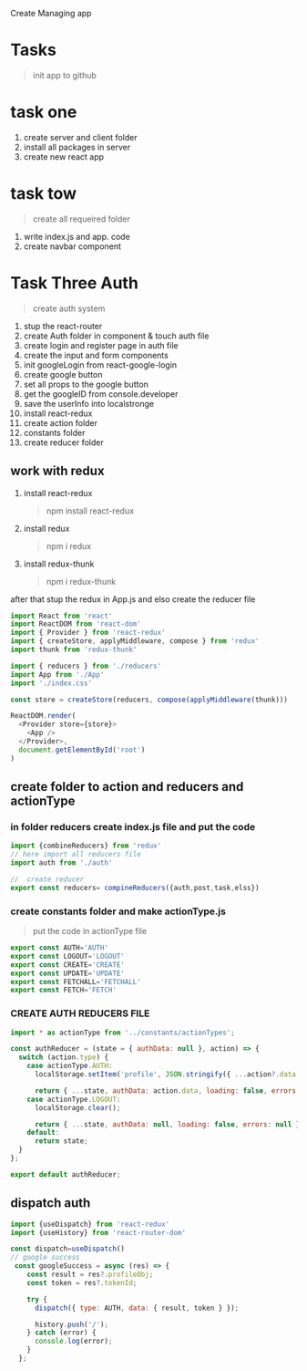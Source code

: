 Create Managing app

# Tasks

> init app to github

# task one

1. create server and client folder
2. install all packages in server
3. create new react app

# task tow

> create all requeired folder

1. write index.js and app. code
2. create navbar component

# Task Three Auth

> create auth system

1. stup the react-router
2. create Auth folder in component & touch auth file
3. create login and register page in auth file
4. create the input and form components
5. init googleLogin from react-google-login
6. create google button
7. set all props to the google button
8. get the googleID from console.developer
9. save the userInfo into localstronge
10. install react-redux
11. create action folder
12. constants folder
13. create reducer folder

## work with redux

1. install react-redux
   > npm install react-redux
2. install redux
   > npm i redux
3. install redux-thunk
   > npm i redux-thunk

after that stup the redux in App.js
and elso create the reducer file

```js
import React from 'react'
import ReactDOM from 'react-dom'
import { Provider } from 'react-redux'
import { createStore, applyMiddleware, compose } from 'redux'
import thunk from 'redux-thunk'

import { reducers } from './reducers'
import App from './App'
import './index.css'

const store = createStore(reducers, compose(applyMiddleware(thunk)))

ReactDOM.render(
  <Provider store={store}>
    <App />
  </Provider>,
  document.getElementById('root')
)
```
## create folder to action and reducers and actionType

### in folder reducers create index.js file and put the code
```js
import {combineReducers} from 'redux'
// here import all reducers file
import auth from './auth'

//  create reducer
export const reducers= compineReducers({auth,post,task,elss})
```

### create constants folder and make actionType.js

> put the code in actionType file

```js
export const AUTH='AUTH'
export const LOGOUT='LOGOUT'
export const CREATE='CREATE'
export const UPDATE='UPDATE'
export const FETCHALL='FETCHALL'
export const FETCH='FETCH'

```

### CREATE AUTH REDUCERS FILE

```js
import * as actionType from '../constants/actionTypes';

const authReducer = (state = { authData: null }, action) => {
  switch (action.type) {
    case actionType.AUTH:
      localStorage.setItem('profile', JSON.stringify({ ...action?.data }));

      return { ...state, authData: action.data, loading: false, errors: null };
    case actionType.LOGOUT:
      localStorage.clear();

      return { ...state, authData: null, loading: false, errors: null };
    default:
      return state;
  }
};

export default authReducer;

```

## dispatch auth
```js
import {useDispatch} from 'react-redux'
import {useHistory} from 'react-router-dom'

const dispatch=useDispatch()
// google success
 const googleSuccess = async (res) => {
    const result = res?.profileObj;
    const token = res?.tokenId;

    try {
      dispatch({ type: AUTH, data: { result, token } });

      history.push('/');
    } catch (error) {
      console.log(error);
    }
  };
```
